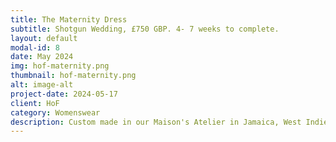 ```yaml
---
title: The Maternity Dress
subtitle: Shotgun Wedding, £750 GBP. 4- 7 weeks to complete.
layout: default
modal-id: 8
date: May 2024
img: hof-maternity.png 
thumbnail: hof-maternity.png 
alt: image-alt
project-date: 2024-05-17
client: HoF
category: Womenswear
description: Custom made in our Maison's Atelier in Jamaica, West Indies.
---
```



